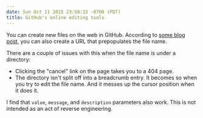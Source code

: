 ```yaml
---
date: Sun Oct 11 2015 23:58:13 -0700 (PDT)
title: GitHub's online editing tools
---
```

You can create new files on the web in GitHub.
According to [some blog post](https://github.com/blog/1327-creating-files-on-github),
you can also create a URL that prepopulates the file name.

There are a couple of issues with this when the file name is under a directory:

* Clicking the "cancel" link on the page takes you to a 404 page.
* The directory isn't split off into a breadcrumb entry.
  It becomes so when you try to edit the file name.
  And it messes up the cursor position when it does it.

I find that `value`, `message`, and `description` parameters also work.
This is not intended as an act of reverse engineering.
